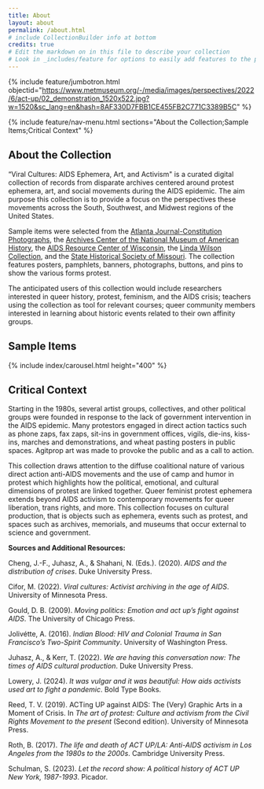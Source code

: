 ```yaml
---
title: About
layout: about
permalink: /about.html
# include CollectionBuilder info at bottom
credits: true
# Edit the markdown on in this file to describe your collection
# Look in _includes/feature for options to easily add features to the page
---
```

{% include feature/jumbotron.html objectid="https://www.metmuseum.org/-/media/images/perspectives/2022/6/act-up/02_demonstration_1520x522.jpg?w=1520&sc_lang=en&hash=8AF330D7FBB1CE455FB2C771C3389B5C" %}

{% include feature/nav-menu.html sections="About the Collection;Sample Items;Critical Context" %}

## About the Collection

“Viral Cultures: AIDS Ephemera, Art, and Activism" is a curated digital collection of records from disparate archives centered around protest ephemera, art, and social movements during the AIDS epidemic. The aim purpose this collection is to provide a focus on the perspectives these movements across the South, Southwest, and Midwest regions of the United States.

Sample items were selected from the [Atlanta Journal-Constitution Photographs](https://digitalcollections.library.gsu.edu/digital/collection/ajc), the [Archives Center of the National Museum of American History](https://americanhistory.si.edu/about/centers/archives), the [AIDS Resource Center of Wisconsin](https://uwm.edu/lib-collections/arcw/), the [Linda Wilson Collection](https://libweb.umkc.edu/glama/archival-collections/collectionsmoreinfo/glama-wilson), and the [State Historical Society of Missouri](https://shsmo.org/). The collection features posters, pamphlets, banners, photographs, buttons, and pins to show the various forms protest.

The anticipated users of this collection would include researchers interested in queer history, protest, feminism, and the AIDS crisis; teachers using the collection as tool for relevant courses; queer community members interested in learning about historic events related to their own affinity groups.

## Sample Items

{% include index/carousel.html height="400" %}

## Critical Context

Starting in the 1980s, several artist groups, collectives, and other political groups were founded in response to the lack of government intervention in the AIDS epidemic. Many protestors engaged in direct action tactics such as phone zaps, fax zaps, sit-ins in government offices, vigils, die-ins, kiss-ins, marches and demonstrations, and wheat pasting posters in public spaces. Agitprop art was made to provoke the public and as a call to action.

This collection draws attention to the diffuse coalitional nature of various direct action anti-AIDS movements and the use of camp and humor in protest which highlights how the political, emotional, and cultural dimensions of protest are linked together. Queer feminist protest ephemera extends beyond AIDS activism to contemporary movements for queer liberation, trans rights, and more. This collection focuses on cultural production, that is objects such as ephemera, events such as protest, and spaces such as archives, memorials, and museums that occur external to science and government.  

**Sources and Additional Resources:**

Cheng, J.-F., Juhasz, A., & Shahani, N. (Eds.). (2020). _AIDS and the distribution of crises_. Duke University Press.

Cifor, M. (2022). _Viral cultures: Activist archiving in the age of AIDS_. University of Minnesota Press.

Gould, D. B. (2009). _Moving politics: Emotion and act up’s fight against AIDS_. The University of Chicago Press.

Jolivétte, A. (2016). _Indian Blood: HIV and Colonial Trauma in San Francisco’s Two-Spirit Community_. University of Washington Press.

Juhasz, A., & Kerr, T. (2022). _We are having this conversation now: The times of AIDS cultural production_. Duke University Press.

Lowery, J. (2024). _It was vulgar and it was beautiful: How aids activists used art to fight a pandemic_. Bold Type Books.

Reed, T. V. (2019). ACTing UP against AIDS: The (Very) Graphic Arts in a Moment of Crisis. In _The art of protest: Culture and activism from the Civil Rights Movement to the present_ (Second edition). University of Minnesota Press.

Roth, B. (2017). _The life and death of ACT UP/LA: Anti-AIDS activism in Los Angeles from the 1980s to the 2000s_. Cambridge University Press.

Schulman, S. (2023). _Let the record show: A political history of ACT UP New York, 1987-1993_. Picador.